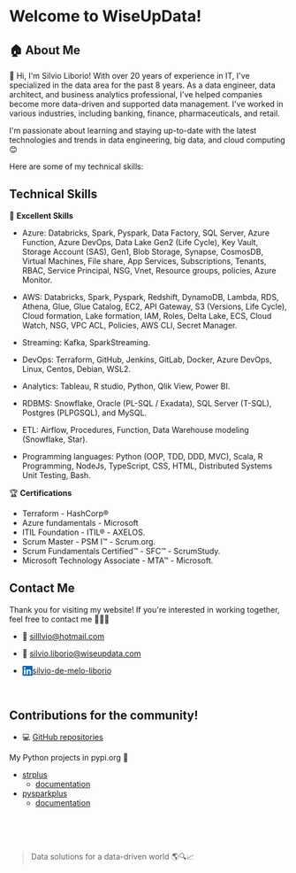 # Welcome to WiseUpData!


## 🏠 About Me

👋 Hi, I'm Silvio Liborio! With over 20 years of experience in IT, I've specialized in the data area for the past 8 years. As a data engineer, data architect, and business analytics professional, I've helped companies become more data-driven and supported data management. I've worked in various industries, including banking, finance, pharmaceuticals, and retail.

I'm passionate about learning and staying up-to-date with the latest technologies and trends in data engineering, big data, and cloud computing 😊

Here are some of my technical skills:

## Technical Skills

🚀 **Excellent Skills**

- Azure: Databricks, Spark, Pyspark, Data Factory, SQL Server, Azure Function, Azure DevOps, Data Lake Gen2 (Life Cycle), Key Vault, Storage Account (SAS), Gen1, Blob Storage, Synapse, CosmosDB, Virtual Machines, File share, App Services, Subscriptions, Tenants, RBAC, Service Principal, NSG, Vnet, Resource groups, policies, Azure Monitor.

- AWS: Databricks, Spark, Pyspark, Redshift, DynamoDB, Lambda, RDS, Athena, Glue, Glue Catalog, EC2, API Gateway, S3 (Versions, Life Cycle), Cloud formation, Lake formation, IAM, Roles, Delta Lake, ECS, Cloud Watch, NSG, VPC ACL, Policies, AWS CLI, Secret Manager.

- Streaming: Kafka, SparkStreaming.

- DevOps: Terraform, GitHub, Jenkins, GitLab, Docker, Azure DevOps, Linux, Centos, Debian, WSL2.

- Analytics: Tableau, R studio, Python, Qlik View, Power BI.

- RDBMS: Snowflake, Oracle (PL-SQL / Exadata), SQL Server (T-SQL), Postgres (PLPGSQL), and MySQL.

- ETL: Airflow, Procedures, Function, Data Warehouse modeling (Snowflake, Star).

- Programming languages: Python (OOP, TDD, DDD, MVC), Scala, R Programming, NodeJs, TypeScript, CSS, HTML, Distributed Systems Unit Testing, Bash.

🏆 **Certifications**

- Terraform - HashCorp®
- Azure fundamentals - Microsoft 
- ITIL Foundation - ITIL® - AXELOS. 
- Scrum Master - PSM I™ - Scrum.org. 
- Scrum Fundamentals Certified™ - SFC™ - ScrumStudy.
- Microsoft Technology Associate - MTA™ - Microsoft.

## Contact Me

Thank you for visiting my website! If you're interested in working together, feel free to contact me 📧📞💬

  - 💬 silllvio@hotmail.com
  - 📧 silvio.liborio@wiseupdata.com

  - <a href="https://www.linkedin.com/in/silvio-de-melo-liborio">silvio-de-melo-liborio <img align="left" alt="LinkedIN" width="18px" src="https://raw.githubusercontent.com/wiseupdata/wsl-latest/main/assets/linkedin.svg" />
</a>

<br>

## Contributions for the community!
 
- 💻 [GitHub repositories](https://github.com/wiseupdata?tab=repositories)

My Python projects in pypi.org 🚀 

- [strplus](https://pypi.org/project/strplus/)
    - [documentation](https://wiseupdata.github.io/strplus/index.html)
- [pysparkplus](https://pypi.org/project/pysparkplus/)
    - [documentation](https://wiseupdata.github.io/pysparkplus/index.html)


<br>
<br>
<br>

> Data solutions for a data-driven world 🌎🔍📈

